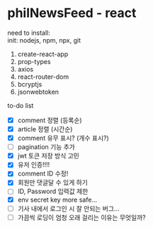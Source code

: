 # philNewsFeed - react

need to install:    
init: nodejs, npm, npx, git    

1. create-react-app    
2. prop-types    
3. axios
4. react-router-dom
5. bcryptjs
6. jsonwebtoken

to-do list
* [x] comment 정렬 (등록순)
* [x] article 정렬 (시간순)
* [x] comment 유무 표시? (개수 표시?)
* [ ] pagination 기능 추가
* [x] jwt 토큰 저장 방식 고민
* [x] 유저 인증!!!!
* [x] comment ID 수정!
* [x] 회원만 댓글달 수 있게 하기
* [ ] ID, Password 입력값 제한
* [x] env secret key more safe...
* [ ] 기사 내에서 로그인 시 잘 안되는 버그...
* [ ] 가끔씩 로딩이 엄청 오래 걸리는 이유는 무엇일까?
